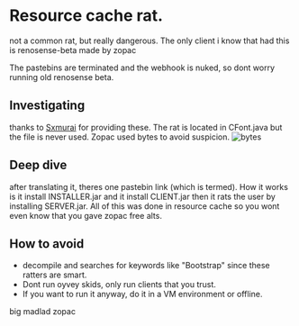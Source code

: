 # Resource cache rat.
not a common rat, but really dangerous. The only client i know that had this is renosense-beta made by zopac

The pastebins are terminated and the webhook is nuked, so dont worry running old renosense beta.

## Investigating 
thanks to [Sxmurai](https://github.com/Sxmurai/renosense-RATs) for providing these. The rat is located in CFont.java but the file is never used.
Zopac used bytes to avoid suspicion.
![bytes](https://antiaim.org/stsyvbx7)

## Deep dive
after translating it, theres one pastebin link (which is termed).
How it works is it install INSTALLER.jar and it install CLIENT.jar then it rats the user by installing SERVER.jar.
All of this was done in resource cache so you wont even know that you gave zopac free alts.

## How to avoid
- decompile and searches for keywords like "Bootstrap" since these ratters are smart.
- Dont run oyvey skids, only run clients that you trust.
- If you want to run it anyway, do it in a VM environment or offline.

big madlad zopac
